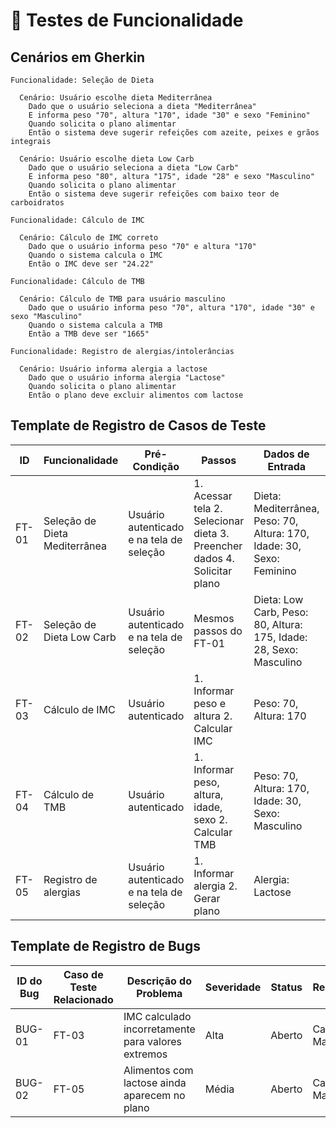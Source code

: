 
# 🧪 Testes de Funcionalidade

## Cenários em Gherkin

```gherkin
Funcionalidade: Seleção de Dieta

  Cenário: Usuário escolhe dieta Mediterrânea
    Dado que o usuário seleciona a dieta "Mediterrânea"
    E informa peso "70", altura "170", idade "30" e sexo "Feminino"
    Quando solicita o plano alimentar
    Então o sistema deve sugerir refeições com azeite, peixes e grãos integrais

  Cenário: Usuário escolhe dieta Low Carb
    Dado que o usuário seleciona a dieta "Low Carb"
    E informa peso "80", altura "175", idade "28" e sexo "Masculino"
    Quando solicita o plano alimentar
    Então o sistema deve sugerir refeições com baixo teor de carboidratos

Funcionalidade: Cálculo de IMC

  Cenário: Cálculo de IMC correto
    Dado que o usuário informa peso "70" e altura "170"
    Quando o sistema calcula o IMC
    Então o IMC deve ser "24.22"

Funcionalidade: Cálculo de TMB

  Cenário: Cálculo de TMB para usuário masculino
    Dado que o usuário informa peso "70", altura "170", idade "30" e sexo "Masculino"
    Quando o sistema calcula a TMB
    Então a TMB deve ser "1665"

Funcionalidade: Registro de alergias/intolerâncias

  Cenário: Usuário informa alergia a lactose
    Dado que o usuário informa alergia "Lactose"
    Quando solicita o plano alimentar
    Então o plano deve excluir alimentos com lactose
```

## Template de Registro de Casos de Teste

| ID | Funcionalidade | Pré-Condição | Passos | Dados de Entrada | Resultado Esperado | Resultado Obtido | Status (✅/❌) | Observações |
|-----|-------------------------------|--------------------------|----------------------|----------------------|-----------------------|--------------------|------------------|----------------|
| FT-01 | Seleção de Dieta Mediterrânea | Usuário autenticado e na tela de seleção | 1. Acessar tela 2. Selecionar dieta 3. Preencher dados 4. Solicitar plano | Dieta: Mediterrânea, Peso: 70, Altura: 170, Idade: 30, Sexo: Feminino | Plano com azeite, peixes, grãos integrais | | | |
| FT-02 | Seleção de Dieta Low Carb | Usuário autenticado e na tela de seleção | Mesmos passos do FT-01 | Dieta: Low Carb, Peso: 80, Altura: 175, Idade: 28, Sexo: Masculino | Plano com baixo carboidrato | | | |
| FT-03 | Cálculo de IMC | Usuário autenticado | 1. Informar peso e altura 2. Calcular IMC | Peso: 70, Altura: 170 | IMC = 24.22 | | | |
| FT-04 | Cálculo de TMB | Usuário autenticado | 1. Informar peso, altura, idade, sexo 2. Calcular TMB | Peso: 70, Altura: 170, Idade: 30, Sexo: Masculino | TMB = 1665 | | | |
| FT-05 | Registro de alergias | Usuário autenticado e na tela de seleção | 1. Informar alergia 2. Gerar plano | Alergia: Lactose | Plano sem lactose | | | |

## Template de Registro de Bugs

| ID do Bug | Caso de Teste Relacionado | Descrição do Problema | Severidade | Status | Responsável | Link |
|------------|--------------------------|-----------------------|-------------|---------|--------------|-------|
| BUG-01 | FT-03 | IMC calculado incorretamente para valores extremos | Alta | Aberto | Caio Magalhães | (link da issue) |
| BUG-02 | FT-05 | Alimentos com lactose ainda aparecem no plano | Média | Aberto | Caio Magalhães | (link da issue) |
